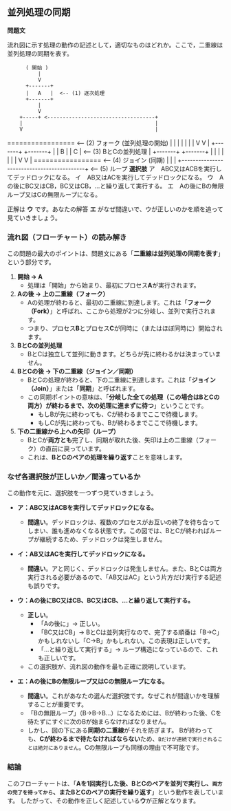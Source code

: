 並列処理の同期
---

**問題文**

流れ図に示す処理の動作の記述として，適切なものはどれか。ここで，二重線は並列処理の同期を表す。





          ( 開始 )
              |
              V
          +-------+
          |   A   |  <-- (1) 逐次処理
          +-------+
              |
              V
        +-----+ <-----------------------------------+
        |                                           |
        V                                           |
  =================  <-- (2) フォーク (並列処理の開始)  |
   |             |                                  |
   |             |                                  |
   V             V                                  |
+-------+     +-------+                             |
|   B   |     |   C   |  <-- (3) BとCの並列処理       |
+-------+     +-------+                             |
   |             |                                  |
   |             |                                  |
   V             V                                  |
  =================  <-- (4) ジョイン (同期)          |
        |                                           |
        +-------------------------------------------+  <-- (5) ループ
**選択肢**
ア　ABC又はACBを実行してデッドロックになる。
イ　AB又はACを実行してデッドロックになる。
ウ　Aの後にBC又はCB，BC又はCB，…と繰り返して実行する。
エ　Aの後にBの無限ループ又はCの無限ループになる。



正解は **ウ** です。あなたの解答 **エ** がなぜ間違いで、ウが正しいのかを順を追って見ていきましょう。

### 流れ図（フローチャート）の読み解き
この問題の最大のポイントは、問題文にある「**二重線は並列処理の同期を表す**」という部分です。

1.  **開始 → A**
    *   処理は「開始」から始まり、最初にプロセス**A**が実行されます。
2.  **Aの後 → 上の二重線（フォーク）**
    *   Aの処理が終わると、最初の二重線に到達します。これは「**フォーク（Fork）**」と呼ばれ、ここから処理が2つに分岐し、並列で実行されます。
    *   つまり、プロセス**B**とプロセス**C**が同時に（またはほぼ同時に）開始されます。
3.  **BとCの並列処理**
    *   BとCは独立して並列に動きます。どちらが先に終わるかは決まっていません。
4.  **BとCの後 → 下の二重線（ジョイン／同期）**
    *   BとCの処理が終わると、下の二重線に到達します。これは「**ジョイン（Join）**」または「**同期**」と呼ばれます。
    *   この同期ポイントの意味は、「**分岐した全ての処理（この場合はBとCの両方）が終わるまで、次の処理に進まずに待つ**」ということです。
        *   もしBが先に終わっても、Cが終わるまでここで待機します。
        *   もしCが先に終わっても、Bが終わるまでここで待機します。
5.  **下の二重線から上への矢印（ループ）**
    *   BとCが**両方とも**完了し、同期が取れた後、矢印は上の二重線（フォーク）の直前に戻っています。
    *   これは、**BとCのペアの処理を繰り返す**ことを意味します。

### なぜ各選択肢が正しいか／間違っているか

この動作を元に、選択肢を一つずつ見ていきましょう。

*   **ア：ABC又はACBを実行してデッドロックになる。**
    *   **間違い**。デッドロックは、複数のプロセスがお互いの終了を待ち合ってしまい、誰も進めなくなる状態です。この図では、BとCが終わればループが継続するため、デッドロックは発生しません。

*   **イ：AB又はACを実行してデッドロックになる。**
    *   **間違い**。アと同じく、デッドロックは発生しません。また、BとCは両方実行される必要があるので、「AB又はAC」という片方だけ実行する記述も誤りです。

*   **ウ：Aの後にBC又はCB、BC又はCB、…と繰り返して実行する。**
    *   **正しい**。
        *   「Aの後に」→ 正しい。
        *   「BC又はCB」→ BとCは並列実行なので、完了する順番は「B→C」かもしれないし「C→B」かもしれない。この表現は正しいです。
        *   「...と繰り返して実行する」→ ループ構造になっているので、これも正しいです。
    *   この選択肢が、流れ図の動作を最も正確に説明しています。

*   **エ：Aの後にBの無限ループ又はCの無限ループになる。**
    *   **間違い**。これがあなたの選んだ選択肢です。なぜこれが間違いかを理解することが重要です。
    *   「Bの無限ループ」（B→B→B...）になるためには、Bが終わった後、Cを待たずにすぐに次のBが始まらなければなりません。
    *   しかし、図の下にある**同期の二重線**がそれを防ぎます。
     Bが終わっても、**Cが終わるまで待たなければならない**ため、`Bだけが連続で実行されることは絶対にありません`。Cの無限ループも同様の理由で不可能です。

### 結論
このフローチャートは、「**Aを1回実行した後、BとCのペアを並列で実行し、`両方の完了を待ってから`、またBとCのペアの実行を繰り返す**」という動作を表しています。
したがって、その動作を正しく記述している**ウ**が正解となります。